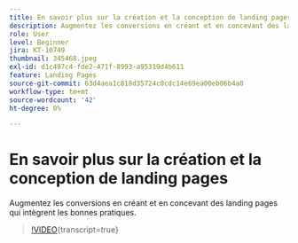 ```yaml
---
title: En savoir plus sur la création et la conception de landing pages
description: Augmentez les conversions en créant et en concevant des landing pages qui intègrent les bonnes pratiques.
role: User
level: Beginner
jira: KT-10749
thumbnail: 345468.jpeg
exl-id: d1c497c4-fde2-471f-8993-a95319d4b611
feature: Landing Pages
source-git-commit: 63d4aea1c818d35724c0cdc14e69ea00eb06b4a0
workflow-type: tm+mt
source-wordcount: '42'
ht-degree: 0%

---
```


# En savoir plus sur la création et la conception de landing pages

Augmentez les conversions en créant et en concevant des landing pages qui intègrent les bonnes pratiques.

>[!VIDEO](https://video.tv.adobe.com/v/3412009/?quality=12&learn=on&captions=fre_fr){transcript=true}
